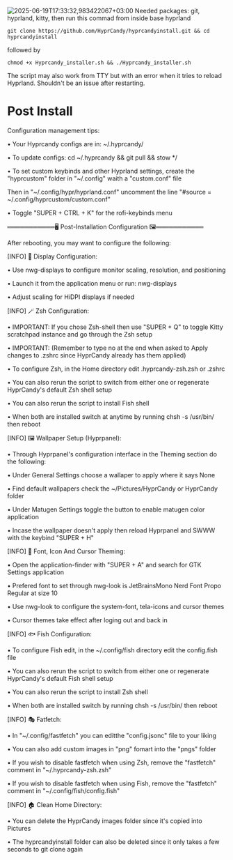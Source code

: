 ![2025-06-19T17:33:32,983422067+03:00](https://github.com/user-attachments/assets/671960f9-e5ec-42cd-a3ce-87c072ead1eb)
Needed packages: git, hyprland, kitty, then run this commad from inside base hyprland
```shell
git clone https://github.com/HyprCandy/hyprcandyinstall.git && cd hyprcandyinstall
```
followed by
```shell
chmod +x Hyprcandy_installer.sh && ./Hyprcandy_installer.sh
```
The script may also work from TTY but with an error when it tries to reload Hyprland. Shouldn't be an issue after restarting. 

# Post Install 

Configuration management tips:

• Your Hyprcandy configs are in: ~/.hyprcandy/

• To update configs: cd ~/.hyprcandy && git pull && stow */

• To set custom keybinds and other Hyprland settings, create the "hyprcustom" folder in "~/.config" waith a "custom.conf" file

Then in "~/.config/hypr/hyprland.conf" uncomment the line "#source = ~/.config/hyprcustom/custom.conf"

•  Toggle "SUPER + CTRL + K" for the rofi-keybinds menu

═══════════🖥️  Post-Installation Configuration  🖼️═══════════

After rebooting, you may want to configure the following:


[INFO] 📱 Display Configuration:

• Use nwg-displays to configure monitor scaling, resolution, and positioning

• Launch it from the application menu or run: nwg-displays

• Adjust scaling for HiDPI displays if needed

[INFO] 🪄 Zsh Configuration:

• IMPORTANT: If you chose Zsh-shell then use "SUPER + Q" to toggle Kitty scratchpad instance and go through the Zsh setup

• IMPORTANT: (Remember to type no at the end when asked to Apply changes to .zshrc since HyprCandy already has them applied)

• To configure Zsh, in the Home directory edit .hyprcandy-zsh.zsh or .zshrc

• You can also rerun the script to switch from either one or regenerate HyprCandy's default Zsh shell setup

• You can also rerun the script to install Fish shell

• When both are installed switch at anytime by running chsh -s /usr/bin/<name of shell> then reboot

[INFO] 🖼️ Wallpaper Setup (Hyprpanel):

• Through Hyprpanel's configuration interface in the Theming section do the following:

• Under General Settings choose a wallaper to apply where it says None

• Find default wallpapers check the ~/Pictures/HyprCandy or HyprCandy folder

• Under Matugen Settings toggle the button to enable matugen color application

• Incase the wallpaper doesn't apply then reload Hyprpanel and SWWW with the keybind "SUPER + H"

[INFO] 🎨 Font, Icon And Cursor Theming:

• Open the application-finder with "SUPER + A" and search for GTK Settings application

• Prefered font to set through nwg-look is JetBrainsMono Nerd Font Propo Regular at size 10

• Use nwg-look to configure the system-font, tela-icons and cursor themes

• Cursor themes take effect after loging out and back in

[INFO] 🐟 Fish Configuration:

• To configure Fish edit, in the ~/.config/fish directory edit the config.fish file

• You can also rerun the script to switch from either one or regenerate HyprCandy's default Fish shell setup

• You can also rerun the script to install Zsh shell

• When both are installed switch by running chsh -s /usr/bin/<name of shell> then reboot

[INFO] 🎭 Fatfetch:

• In "~/.config/fastfetch" you can editthe "config.jsonc" file to your liking

• You can also add custom images in "png" fomart into the "pngs" folder

• If you wish to disable fastfetch when using Zsh, remove the "fastfetch" comment in "~/.hyprcandy-zsh.zsh"

• If you wish to disable fastfetch when using Fish, remove the "fastfetch" comment in "~/.config/fish/config.fish"

[INFO] 🏠 Clean Home Directory:

• You can delete the HyprCandy images folder since it's copied into Pictures

• The hyprcandyinstall folder can also be deleted since it only takes a few seconds to git clone again
